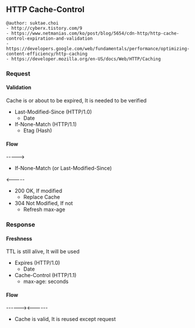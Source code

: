 ## HTTP Cache-Control

```
@author: suktae.choi
- http://cyberx.tistory.com/9
- https://www.netmanias.com/ko/post/blog/5654/cdn-http/http-cache-control-expiration-and-validation
- https://developers.google.com/web/fundamentals/performance/optimizing-content-efficiency/http-caching
- https://developer.mozilla.org/en-US/docs/Web/HTTP/Caching
```

### Request
#### Validation
Cache is or about to be expired, It is needed to be verified

- Last-Modified-Since (HTTP/1.0)
  - Date
- If-None-Match (HTTP/1.1)
  - Etag (Hash)

#### Flow
----->
- If-None-Match (or Last-Modified-Since)

<-----
- 200 OK, If modified
  - Replace Cache
- 304 Not Modified, If not
  - Refresh max-age

### Response
#### Freshness
TTL is still alive, It will be used

- Expires (HTTP/1.0)
  - Date
- Cache-Control (HTTP/1.1)
  - max-age: seconds

#### Flow
------><------
- Cache is valid, It is reused except request
